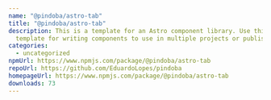 ```yaml
---
name: "@pindoba/astro-tab"
title: "@pindoba/astro-tab"
description: This is a template for an Astro component library. Use this
  template for writing components to use in multiple projects or publish to NPM.
categories:
  - uncategorized
npmUrl: https://www.npmjs.com/package/@pindoba/astro-tab
repoUrl: https://github.com/EduardoLopes/pindoba
homepageUrl: https://www.npmjs.com/package/@pindoba/astro-tab
downloads: 73
---
```

